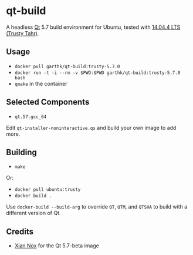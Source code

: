 # qt-build

A headless [Qt] 5.7 build environment for Ubuntu, tested with
[14.04.4 LTS (Trusty Tahr)][trusty].

## Usage

* `docker pull garthk/qt-build:trusty-5.7.0`
* `docker run -t -i --rm -v $PWD:$PWD garthk/qt-build:trusty-5.7.0 bash`
* `qmake` in the container

## Selected Components

* `qt.57.gcc_64`

Edit `qt-installer-noninteractive.qs` and build your own image to add more.

## Building

* `make`

Or:

* `docker pull ubuntu:trusty`
* `docker build .`

Use `docker-build --build-arg` to override `QT`, `QTM`, and `QTSHA` to build
with a different version of Qt.

## Credits

* [Xian Nox][xiannox] for the Qt 5.7-beta image

[Qt]: https://www.qt.io
[trusty]: http://releases.ubuntu.com/14.04/
[xiannox]: https://hub.docker.com/u/xiannox
